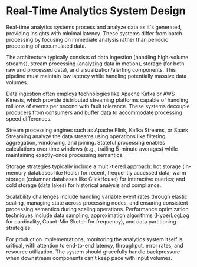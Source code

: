 # Real-Time Analytics System Design

Real-time analytics systems process and analyze data as it's generated, providing insights with minimal latency. These systems differ from batch processing by focusing on immediate analysis rather than periodic processing of accumulated data.

The architecture typically consists of data ingestion (handling high-volume streams), stream processing (analyzing data in motion), storage (for both raw and processed data), and visualization/alerting components. This pipeline must maintain low latency while handling potentially massive data volumes.

Data ingestion often employs technologies like Apache Kafka or AWS Kinesis, which provide distributed streaming platforms capable of handling millions of events per second with fault tolerance. These systems decouple producers from consumers and buffer data to accommodate processing speed differences.

Stream processing engines such as Apache Flink, Kafka Streams, or Spark Streaming analyze the data streams using operations like filtering, aggregation, windowing, and joining. Stateful processing enables calculations over time windows (e.g., trailing 5-minute averages) while maintaining exactly-once processing semantics.

Storage strategies typically include a multi-tiered approach: hot storage (in-memory databases like Redis) for recent, frequently accessed data; warm storage (columnar databases like ClickHouse) for interactive queries; and cold storage (data lakes) for historical analysis and compliance.

Scalability challenges include handling variable event rates through elastic scaling, managing state across processing nodes, and ensuring consistent processing semantics during scaling operations. Performance optimization techniques include data sampling, approximation algorithms (HyperLogLog for cardinality, Count-Min Sketch for frequency), and data partitioning strategies.

For production implementations, monitoring the analytics system itself is critical, with attention to end-to-end latency, throughput, error rates, and resource utilization. The system should gracefully handle backpressure when downstream components can't keep pace with input volumes.